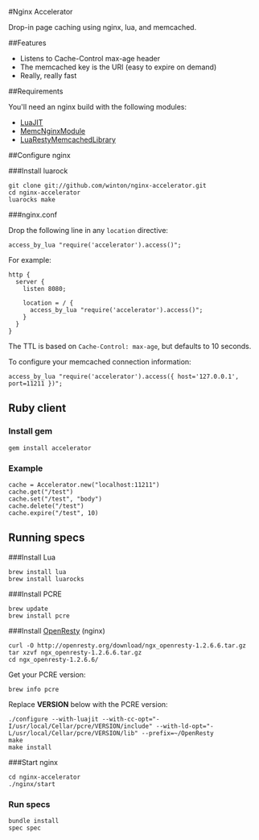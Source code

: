 #Nginx Accelerator

Drop-in page caching using nginx, lua, and memcached.

##Features

* Listens to Cache-Control max-age header
* The memcached key is the URI (easy to expire on demand)
* Really, really fast

##Requirements

You'll need an nginx build with the following modules:

* [LuaJIT](http://wiki.nginx.org/HttpLuaModule)
* [MemcNginxModule](http://wiki.nginx.org/HttpMemcModule)
* [LuaRestyMemcachedLibrary](https://github.com/agentzh/lua-resty-memcached)

##Configure nginx

###Install luarock

	git clone git://github.com/winton/nginx-accelerator.git
	cd nginx-accelerator
	luarocks make

###nginx.conf

Drop the following line in any `location` directive:

    access_by_lua "require('accelerator').access()";

For example:

    http {
      server {
        listen 8080;

        location = / {
          access_by_lua "require('accelerator').access()";
        }
      }
    }

The TTL is based on `Cache-Control: max-age`, but defaults to 10 seconds.

To configure your memcached connection information:

	access_by_lua "require('accelerator').access({ host='127.0.0.1', port=11211 })";

## Ruby client

### Install gem

	gem install accelerator

### Example

	cache = Accelerator.new("localhost:11211")
	cache.get("/test")
	cache.set("/test", "body")
	cache.delete("/test")	
	cache.expire("/test", 10)

## Running specs

###Install Lua

	brew install lua
	brew install luarocks

###Install PCRE

	brew update
	brew install pcre

###Install [OpenResty](http://openresty.org) (nginx)

	curl -O http://openresty.org/download/ngx_openresty-1.2.6.6.tar.gz
	tar xzvf ngx_openresty-1.2.6.6.tar.gz
	cd ngx_openresty-1.2.6.6/

Get your PCRE version:

	brew info pcre

Replace **VERSION** below with the PCRE version:

	./configure --with-luajit --with-cc-opt="-I/usr/local/Cellar/pcre/VERSION/include" --with-ld-opt="-L/usr/local/Cellar/pcre/VERSION/lib" --prefix=~/OpenResty
	make
	make install

###Start nginx

	cd nginx-accelerator
	./nginx/start

### Run specs

	bundle install
	spec spec